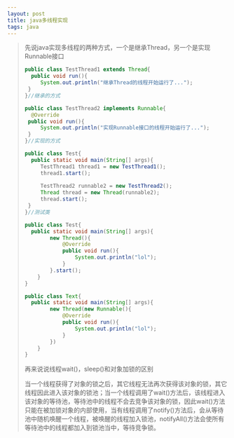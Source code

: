 ```yaml
---
layout: post
title: java多线程实现
tags: java
---
```


> 先说java实现多线程的两种方式，一个是继承Thread，另一个是实现Runnable接口
>
> ```java
> public class TestThread1 extends Thread{
> 	public void run(){
>      System.out.println("继承Thread的线程开始运行了...");
>  }
> }//继承的方式
> ```
>
> ```java
> public class TestThread2 implements Runnable{
> 	@Override
>  public void run(){
>      System.out.println("实现Runnable接口的线程开始运行了...");
>  }
> }//实现的方式
> ```
>
> ```java
> public class Test{
> 	public static void main(String[] args){
>      TestThread1 thread1 = new TestThread1();
>      thread1.start();
>      
>      TestThread2 runnable2 = new TestThread2();
>      Thread thread = new Thread(runnable2);
>      thread.start();
>  }
> }//测试类
> ```
>
> ```java
> public class Test{
> 	public static void main(String[] args){
>         new Thread(){
>             @Override
>             public void run(){
>                 System.out.println("lol");
>             }
>         }.start();
>     }
> }
> ```
>
> ```java
> public class Text{
> 	public static void main(String[] args){
>         new Thread(new Runnable(){
>             @Override
>             public void run(){
>                 System.out.println("lol");
>             }
>         })
>     }
> }
> ```
>
> 再来说说线程wait()，sleep()和对象加锁的区别
>
> 当一个线程获得了对象的锁之后，其它线程无法再次获得该对象的锁，其它线程因此进入该对象的锁池；当一个线程调用了wait()方法后，该线程进入该对象的等待池，等待池中的线程不会去竞争该对象的锁，因此wait()方法只能在被加锁对象的内部使用，当有线程调用了notify()方法后，会从等待池中随机唤醒一个线程，被唤醒的线程加入锁池，notifyAll()方法会使所有等待池中的线程都加入到锁池当中，等待竞争锁。
>

